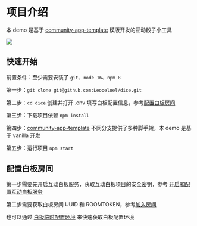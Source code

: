 # 项目介绍

本 demo 是基于 [community-app-template](https://github.com/netless-io/community-app-template) 模版开发的互动骰子小工具

![](https://netless-docs.oss-cn-hangzhou.aliyuncs.com/Leo/dice.png)
## 快速开始
前置条件：至少需要安装了 `git`、`node 16`、`npm 8`

第一步：`git clone git@github.com:Leooeloel/dice.git`

第二步：`cd dice` 创建并打开 .env 填写白板配置信息，参考[配置白板房间](https://github.com/Leooeloel/dice/tree/react#%E9%85%8D%E7%BD%AE%E7%99%BD%E6%9D%BF%E6%88%BF%E9%97%B4)

第三步：下载项目依赖 `npm install`

第四步：[community-app-template](https://github.com/netless-io/community-app-template) 不同分支提供了多种脚手架，本 demo 是基于 vanilla 开发

第五步：运行项目 `npm start`



## 配置白板房间
 
 第一步需要先开启互动白板服务，获取互动白板项目的安全密钥，参考 [开启和配置互动白板服务](https://docs.agora.io/cn/whiteboard/enable_whiteboard?platform=Web)

第二步需要获取白板房间 UUID 和 ROOMTOKEN，参考[加入房间](https://docs.agora.io/cn/whiteboard/join_whiteboard_room_web)

也可以通过 [白板临时配置环境](https://workshop.netless.link) 来快速获取白板配置环境